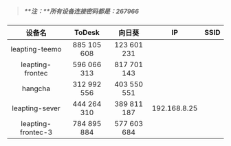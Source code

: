 > ##### **注：**所有设备连接密码都是：267966

|       设备名       |   ToDesk    |   向日葵    |      IP      | SSID |
| :----------------: | :---------: | :---------: | :----------: | ---- |
|   leapting-teemo   | 885 105 608 | 123 601 231 |              |      |
|  leapting-frontec  | 596 066 313 | 817 701 143 |              |      |
|      hangcha       | 312 992 556 | 403 550 551 |              |      |
|   leapting-sever   | 444 264 310 | 389 811 187 | 192.168.8.25 |      |
| leapting-frontec-3 | 784 895 884 | 577 603 684 |              |      |


